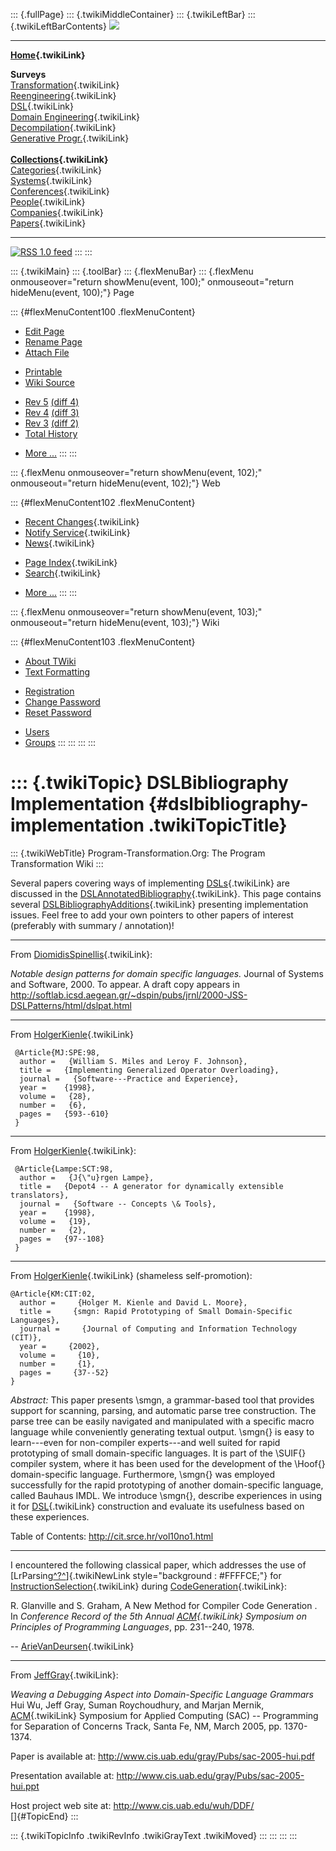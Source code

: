 ::: {.fullPage}
::: {.twikiMiddleContainer}
::: {.twikiLeftBar}
::: {.twikiLeftBarContents}
![](../pub/transformation.gif)

------------------------------------------------------------------------

**[Home](WebHome){.twikiLink}**

**Surveys**\
[Transformation](ProgramTransformation){.twikiLink}\
[Reengineering](ReengineeringWiki){.twikiLink}\
[DSL](DomainSpecificLanguages){.twikiLink}\
[Domain Engineering](DomainEngineering){.twikiLink}\
[Decompilation](DeCompilation){.twikiLink}\
[Generative Progr.](GenerativeProgrammingWiki){.twikiLink}\
\
**[Collections](CategoryCollection){.twikiLink}**\
[Categories](CategoryCategory){.twikiLink}\
[Systems](TransformationSystems){.twikiLink}\
[Conferences](TransformationConferences){.twikiLink}\
[People](TransformationPeople){.twikiLink}\
[Companies](TransformationCompanies){.twikiLink}\
[Papers](CategoryPaper){.twikiLink}

------------------------------------------------------------------------

[![](../pub/rss.gif "RSS 1.0 feed")](WebRss@skin=rss)
:::
:::

::: {.twikiMain}
::: {.toolBar}
::: {.flexMenuBar}
::: {.flexMenu onmouseover="return showMenu(event, 100);" onmouseout="return hideMenu(event, 100);"}
Page

::: {#flexMenuContent100 .flexMenuContent}
-   [Edit
    Page](http://www.program-transformation.org/edit/Transform/DSLBibliographyImplementation?t=1536826449)
-   [Rename
    Page](http://www.program-transformation.org/rename/Transform/DSLBibliographyImplementation)
-   [Attach
    File](http://www.program-transformation.org/attach/Transform/DSLBibliographyImplementation)

<!-- -->

-   [Printable](http://www.program-transformation.org/view/Transform/DSLBibliographyImplementation?skin=print.pattern)
-   [Wiki
    Source](http://www.program-transformation.org/view/Transform/DSLBibliographyImplementation?skin=text&raw=on&contenttype=text/plain)

<!-- -->

-   [Rev
    5](http://www.program-transformation.org/view/Transform/DSLBibliographyImplementation?rev=1.5)
    [(diff 4)](http://www.program-transformation.org/rdiff/Transform/DSLBibliographyImplementation?rev1=1.5&rev2=1.4)
-   [Rev
    4](http://www.program-transformation.org/view/Transform/DSLBibliographyImplementation?rev=1.4)
    [(diff 3)](http://www.program-transformation.org/rdiff/Transform/DSLBibliographyImplementation?rev1=1.4&rev2=1.3)
-   [Rev
    3](http://www.program-transformation.org/view/Transform/DSLBibliographyImplementation?rev=1.3)
    [(diff 2)](http://www.program-transformation.org/rdiff/Transform/DSLBibliographyImplementation?rev1=1.3&rev2=1.2)
-   [Total
    History](http://www.program-transformation.org/rdiff/Transform/DSLBibliographyImplementation)

<!-- -->

-   [More
    \...](http://www.program-transformation.org/oops/Transform/DSLBibliographyImplementation?template=oopsmore&param1=1.5&param2=1.5)
:::
:::

::: {.flexMenu onmouseover="return showMenu(event, 102);" onmouseout="return hideMenu(event, 102);"}
Web

::: {#flexMenuContent102 .flexMenuContent}
-   [Recent Changes](WebChanges){.twikiLink}
-   [Notify Service](WebNotify){.twikiLink}
-   [News](WebNews){.twikiLink}

<!-- -->

-   [Page Index](WebIndex){.twikiLink}
-   [Search](WebSearch){.twikiLink}

<!-- -->

-   [More
    \...](http://www.program-transformation.org/oops/Transform/DSLBibliographyImplementation?template=oopsmore&param1=1.5&param2=1.5)
:::
:::

::: {.flexMenu onmouseover="return showMenu(event, 103);" onmouseout="return hideMenu(event, 103);"}
Wiki

::: {#flexMenuContent103 .flexMenuContent}
-   [About
    TWiki](http://www.program-transformation.org/view/TWiki/WebHome)
-   [Text
    Formatting](http://www.program-transformation.org/view/TWiki/TextFormattingRules)

<!-- -->

-   [Registration](http://www.program-transformation.org/view/TWiki/TWikiRegistration)
-   [Change
    Password](http://www.program-transformation.org/view/TWiki/ChangePassword)
-   [Reset
    Password](http://www.program-transformation.org/view/TWiki/ResetPassword)

<!-- -->

-   [Users](http://www.program-transformation.org/view/Main/TWikiUsers)
-   [Groups](http://www.program-transformation.org/view/Main/TWikiGroups)
:::
:::
:::
:::

::: {.twikiTopic}
DSLBibliography Implementation {#dslbibliography-implementation .twikiTopicTitle}
==============================

::: {.twikiWebTitle}
Program-Transformation.Org: The Program Transformation Wiki
:::

Several papers covering ways of implementing [DSLs](DSLs){.twikiLink}
are discussed in the
[DSLAnnotatedBibliography](DSLAnnotatedBibliography){.twikiLink}. This
page contains several
[DSLBibliographyAdditions](DSLBibliographyAdditions){.twikiLink}
presenting implementation issues. Feel free to add your own pointers to
other papers of interest (preferably with summary / annotation)!

------------------------------------------------------------------------

From [DiomidisSpinellis](DiomidisSpinellis){.twikiLink}:

*Notable design patterns for domain specific languages.* Journal of
Systems and Software, 2000. To appear. A draft copy appears in
<http://softlab.icsd.aegean.gr/~dspin/pubs/jrnl/2000-JSS-DSLPatterns/html/dslpat.html>

------------------------------------------------------------------------

From [HolgerKienle](HolgerKienle){.twikiLink}

     @Article{MJ:SPE:98,
      author =   {William S. Miles and Leroy F. Johnson},
      title =   {Implementing Generalized Operator Overloading},
      journal =   {Software---Practice and Experience},
      year =    {1998},
      volume =   {28},
      number =   {6},
      pages =   {593--610}
     }

------------------------------------------------------------------------

From [HolgerKienle](HolgerKienle){.twikiLink}:

     @Article{Lampe:SCT:98,
      author =   {J{\"u}rgen Lampe},
      title =   {Depot4 -- A generator for dynamically extensible translators},
      journal =   {Software -- Concepts \& Tools},
      year =    {1998},
      volume =   {19},
      number =   {2},
      pages =   {97--108}
     }

------------------------------------------------------------------------

From [HolgerKienle](HolgerKienle){.twikiLink} (shameless
self-promotion):

    @Article{KM:CIT:02,
      author =     {Holger M. Kienle and David L. Moore},
      title =     {smgn: Rapid Prototyping of Small Domain-Specific Languages},
      journal =     {Journal of Computing and Information Technology (CIT)},
      year =     {2002},
      volume =     {10},
      number =     {1},
      pages =     {37--52}
    }

*Abstract:* This paper presents \\smgn, a grammar-based tool that
provides support for scanning, parsing, and automatic parse tree
construction. The parse tree can be easily navigated and manipulated
with a specific macro language while conveniently generating textual
output. \\smgn{} is easy to learn\-\--even for non-compiler
experts\-\--and well suited for rapid prototyping of small
domain-specific languages. It is part of the \\SUIF{} compiler system,
where it has been used for the development of the \\Hoof{}
domain-specific language. Furthermore, \\smgn{} was employed
successfully for the rapid prototyping of another domain-specific
language, called Bauhaus IMDL. We introduce \\smgn{}, describe
experiences in using it for [DSL](DSL){.twikiLink} construction and
evaluate its usefulness based on these experiences.

Table of Contents: <http://cit.srce.hr/vol10no1.html>

------------------------------------------------------------------------

I encountered the following classical paper, which addresses the use of
[LrParsing[^?^](http://www.program-transformation.org/edit/Transform/LrParsing?topicparent=Transform.DSLBibliographyImplementation)]{.twikiNewLink
style="background : #FFFFCE;"} for
[InstructionSelection](InstructionSelection){.twikiLink} during
[CodeGeneration](CodeGeneration){.twikiLink}:

R. Glanville and S. Graham, A New Method for Compiler Code Generation .
In *Conference Record of the 5th Annual [ACM](ACM){.twikiLink} Symposium
on Principles of Programming Languages*, pp. 231\--240, 1978.

\-- [ArieVanDeursen](ArieVanDeursen){.twikiLink}

------------------------------------------------------------------------

From [JeffGray](../Main/JeffGray){.twikiLink}:

*Weaving a Debugging Aspect into Domain-Specific Language Grammars* Hui
Wu, Jeff Gray, Suman Roychoudhury, and Marjan Mernik,
[ACM](ACM){.twikiLink} Symposium for Applied Computing (SAC) --
Programming for Separation of Concerns Track, Santa Fe, NM, March 2005,
pp. 1370-1374.

Paper is available at:
<http://www.cis.uab.edu/gray/Pubs/sac-2005-hui.pdf>

Presentation available at:
<http://www.cis.uab.edu/gray/Pubs/sac-2005-hui.ppt>

Host project web site at: <http://www.cis.uab.edu/wuh/DDF/>\
[]{#TopicEnd}
:::

::: {.twikiTopicInfo .twikiRevInfo .twikiGrayText .twikiMoved}
:::
:::
:::
:::
